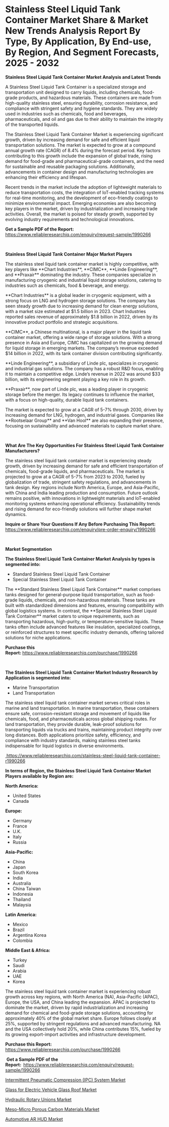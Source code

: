 <p><h1>Stainless Steel Liquid Tank Container Market Share & Market New Trends Analysis Report By Type, By Application, By End-use, By Region, And Segment Forecasts, 2025 - 2032</h1></p><p><strong>Stainless Steel Liquid Tank Container Market Analysis and Latest Trends</strong></p>
<p><p>A Stainless Steel Liquid Tank Container is a specialized storage and transportation unit designed to carry liquids, including chemicals, food-grade products, and hazardous materials. These containers are made from high-quality stainless steel, ensuring durability, corrosion resistance, and compliance with stringent safety and hygiene standards. They are widely used in industries such as chemicals, food and beverages, pharmaceuticals, and oil and gas due to their ability to maintain the integrity of the transported liquids.</p><p>The Stainless Steel Liquid Tank Container Market is experiencing significant growth, driven by increasing demand for safe and efficient liquid transportation solutions. The market is expected to grow at a compound annual growth rate (CAGR) of 8.4% during the forecast period. Key factors contributing to this growth include the expansion of global trade, rising demand for food-grade and pharmaceutical-grade containers, and the need for sustainable and reusable packaging solutions. Additionally, advancements in container design and manufacturing technologies are enhancing their efficiency and lifespan.</p><p>Recent trends in the market include the adoption of lightweight materials to reduce transportation costs, the integration of IoT-enabled tracking systems for real-time monitoring, and the development of eco-friendly coatings to minimize environmental impact. Emerging economies are also becoming key players in the market, driven by industrialization and increasing trade activities. Overall, the market is poised for steady growth, supported by evolving industry requirements and technological innovations.</p></p>
<p><strong>Get a Sample PDF of the Report:&nbsp;</strong> <a href="https://www.reliableresearchiq.com/enquiry/request-sample/1990266?utm_campaign=1159&utm_medium=2&utm_source=Github&utm_content=ia&utm_term=24012025&utm_id=stainless-steel-liquid-tank-container">https://www.reliableresearchiq.com/enquiry/request-sample/1990266</a></p>
<p>&nbsp;</p>
<p><strong>Stainless Steel Liquid Tank Container Major Market Players</strong></p>
<p><p>The stainless steel liquid tank container market is highly competitive, with key players like **Chart Industries**, **CIMC**, **Linde Engineering**, and **Praxair** dominating the industry. These companies specialize in manufacturing cryogenic and industrial liquid storage solutions, catering to industries such as chemicals, food & beverage, and energy.</p><p>**Chart Industries** is a global leader in cryogenic equipment, with a strong focus on LNG and hydrogen storage solutions. The company has seen steady growth due to increasing demand for clean energy solutions, with a market size estimated at $1.5 billion in 2023. Chart Industries reported sales revenue of approximately $1.8 billion in 2022, driven by its innovative product portfolio and strategic acquisitions.</p><p>**CIMC**, a Chinese multinational, is a major player in the liquid tank container market, offering a wide range of storage solutions. With a strong presence in Asia and Europe, CIMC has capitalized on the growing demand for liquid storage in emerging markets. The company’s revenue exceeded $14 billion in 2022, with its tank container division contributing significantly.</p><p>**Linde Engineering**, a subsidiary of Linde plc, specializes in cryogenic and industrial gas solutions. The company has a robust R&D focus, enabling it to maintain a competitive edge. Linde’s revenue in 2022 was around $33 billion, with its engineering segment playing a key role in its growth.</p><p>**Praxair**, now part of Linde plc, was a leading player in cryogenic storage before the merger. Its legacy continues to influence the market, with a focus on high-quality, durable liquid tank containers.</p><p>The market is expected to grow at a CAGR of 5-7% through 2030, driven by increasing demand for LNG, hydrogen, and industrial gases. Companies like **Rootselaar Group** and **Van Hool** are also expanding their presence, focusing on sustainability and advanced materials to capture market share.</p></p>
<p>&nbsp;</p>
<p><strong>What Are The Key Opportunities For Stainless Steel Liquid Tank Container Manufacturers?</strong></p>
<p><p>The stainless steel liquid tank container market is experiencing steady growth, driven by increasing demand for safe and efficient transportation of chemicals, food-grade liquids, and pharmaceuticals. The market is projected to grow at a CAGR of 5-7% from 2023 to 2030, fueled by globalization of trade, stringent safety regulations, and advancements in tank design. Key regions include North America, Europe, and Asia-Pacific, with China and India leading production and consumption. Future outlook remains positive, with innovations in lightweight materials and IoT-enabled monitoring systems enhancing operational efficiency. Sustainability trends and rising demand for eco-friendly solutions will further shape market dynamics.</p></p>
<p><strong>Inquire or Share Your Questions If Any Before Purchasing This Report:</strong> <a href="https://www.reliableresearchiq.com/enquiry/pre-order-enquiry/1990266?utm_campaign=1159&utm_medium=2&utm_source=Github&utm_content=ia&utm_term=24012025&utm_id=stainless-steel-liquid-tank-container">https://www.reliableresearchiq.com/enquiry/pre-order-enquiry/1990266</a></p>
<p>&nbsp;</p>
<p><strong>Market Segmentation</strong></p>
<p><strong>The Stainless Steel Liquid Tank Container Market Analysis by types is segmented into:</strong></p>
<p><ul><li>Standard Stainless Steel Liquid Tank Container</li><li>Special Stainless Steel Liquid Tank Container</li></ul></p>
<p><p>The **Standard Stainless Steel Liquid Tank Container** market comprises tanks designed for general-purpose liquid transportation, such as food-grade liquids, chemicals, and non-hazardous materials. These tanks are built with standardized dimensions and features, ensuring compatibility with global logistics systems. In contrast, the **Special Stainless Steel Liquid Tank Container** market caters to unique requirements, such as transporting hazardous, high-purity, or temperature-sensitive liquids. These tanks often include advanced features like insulation, specialized coatings, or reinforced structures to meet specific industry demands, offering tailored solutions for niche applications.</p></p>
<p><strong>Purchase this Report:&nbsp;</strong><a href="https://www.reliableresearchiq.com/purchase/1990266?utm_campaign=1159&utm_medium=2&utm_source=Github&utm_content=ia&utm_term=24012025&utm_id=stainless-steel-liquid-tank-container">https://www.reliableresearchiq.com/purchase/1990266</a></p>
<p>&nbsp;</p>
<p><strong>The Stainless Steel Liquid Tank Container Market Industry Research by Application is segmented into:</strong></p>
<p><ul><li>Marine Transportation</li><li>Land Transportation</li></ul></p>
<p><p>The stainless steel liquid tank container market serves critical roles in marine and land transportation. In marine transportation, these containers ensure safe, corrosion-resistant storage and movement of liquids like chemicals, food, and pharmaceuticals across global shipping routes. For land transportation, they provide durable, leak-proof solutions for transporting liquids via trucks and trains, maintaining product integrity over long distances. Both applications prioritize safety, efficiency, and compliance with industry standards, making stainless steel tanks indispensable for liquid logistics in diverse environments.</p></p>
<p><a href="https://www.reliableresearchiq.com/stainless-steel-liquid-tank-container-r1990266?utm_campaign=1159&utm_medium=2&utm_source=Github&utm_content=ia&utm_term=24012025&utm_id=stainless-steel-liquid-tank-container">&nbsp;https://www.reliableresearchiq.com/stainless-steel-liquid-tank-container-r1990266</a></p>
<p><strong>In terms of Region, the Stainless Steel Liquid Tank Container Market Players available by Region are:</strong></p>
<p>
    <p> <strong> North America: </strong>
        <ul>
            <li>United States</li>
            <li>Canada</li>
        </ul>
        </p> 
    <p> <strong> Europe: </strong>
        <ul>
            <li>Germany</li>
            <li>France</li>
            <li>U.K.</li>
            <li>Italy</li>
            <li>Russia</li>
        </ul>
        </p> 
    <p> <strong> Asia-Pacific: </strong>
        <ul>
            <li>China</li>
            <li>Japan</li>
            <li>South Korea</li>
            <li>India</li>
            <li>Australia</li>
            <li>China Taiwan</li>
            <li>Indonesia</li>
            <li>Thailand</li>
            <li>Malaysia</li>
        </ul>
        </p> 
    <p> <strong> Latin America: </strong>
        <ul>
            <li>Mexico</li>
            <li>Brazil</li>
            <li>Argentina Korea</li>
            <li>Colombia</li>
        </ul>
        </p> 
    <p> <strong> Middle East & Africa: </strong>
        <ul>
            <li>Turkey</li>
            <li>Saudi</li>
            <li>Arabia</li>
            <li>UAE</li>
            <li>Korea</li>
        </ul>
    </p>
    </p>
<p><p>The stainless steel liquid tank container market is experiencing robust growth across key regions, with North America (NA), Asia-Pacific (APAC), Europe, the USA, and China leading the expansion. APAC is projected to dominate the market, driven by rapid industrialization and increasing demand for chemical and food-grade storage solutions, accounting for approximately 40% of the global market share. Europe follows closely at 25%, supported by stringent regulations and advanced manufacturing. NA and the USA collectively hold 20%, while China contributes 15%, fueled by its growing export-import activities and infrastructure development.</p></p>
<p><strong>Purchase this Report: </strong><a href="https://www.reliableresearchiq.com/purchase/1990266?utm_campaign=1159&utm_medium=2&utm_source=Github&utm_content=ia&utm_term=24012025&utm_id=stainless-steel-liquid-tank-container">https://www.reliableresearchiq.com/purchase/1990266</a></p>
<p>&nbsp;<strong>Get a Sample PDF of the Report:&nbsp;&nbsp;</strong><a href="https://www.reliableresearchiq.com/enquiry/request-sample/1990266?utm_campaign=1159&utm_medium=2&utm_source=Github&utm_content=ia&utm_term=24012025&utm_id=stainless-steel-liquid-tank-container">https://www.reliableresearchiq.com/enquiry/request-sample/1990266</a></p>
<p><strong></strong></p>
<p><p><a href="https://www.linkedin.com/pulse/revenue-forecast-intermittent-pneumatic-compression-ipc-y2ujf?utm_campaign=1159&utm_medium=2&utm_source=Github&utm_content=ia&utm_term=24012025&utm_id=stainless-steel-liquid-tank-container">Intermittent Pneumatic Compression (IPC) System Market</a></p><p><a href="https://github.com/lisaeichler20775/Market-Research-Report-List-1/blob/main/glass-for-electric-vehicle-glass-roof-market.md?utm_campaign=1159&utm_medium=2&utm_source=Github&utm_content=ia&utm_term=24012025&utm_id=stainless-steel-liquid-tank-container">Glass for Electric Vehicle Glass Roof Market</a></p><p><a href="https://www.linkedin.com/pulse/industry-experts-project-hydraulic-rotary-unions-market-pzlqc?utm_campaign=1159&utm_medium=2&utm_source=Github&utm_content=ia&utm_term=24012025&utm_id=stainless-steel-liquid-tank-container">Hydraulic Rotary Unions Market</a></p><p><a href="https://www.linkedin.com/pulse/analysis-global-meso-micro-porous-carbon-materials-market-fjkoe?utm_campaign=1159&utm_medium=2&utm_source=Github&utm_content=ia&utm_term=24012025&utm_id=stainless-steel-liquid-tank-container">Meso-Micro Porous Carbon Materials Market</a></p><p><a href="https://github.com/yankimber90yankim/Market-Research-Report-List-1/blob/main/automotive-ar-hud-market.md?utm_campaign=1159&utm_medium=2&utm_source=Github&utm_content=ia&utm_term=24012025&utm_id=stainless-steel-liquid-tank-container">Automotive AR HUD Market</a></p></p>
